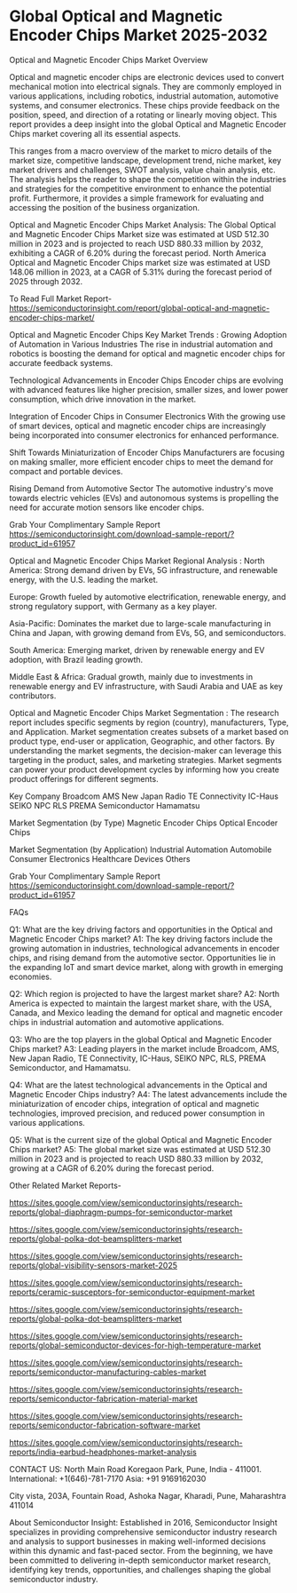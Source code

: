 <h1>Global Optical and Magnetic Encoder Chips Market 2025-2032</h1>
Optical and Magnetic Encoder Chips Market Overview

Optical and magnetic encoder chips are electronic devices used to convert mechanical motion into electrical signals. They are commonly employed in various applications, including robotics, industrial automation, automotive systems, and consumer electronics. These chips provide feedback on the position, speed, and direction of a rotating or linearly moving object. This report provides a deep insight into the global Optical and Magnetic Encoder Chips market covering all its essential aspects.

This ranges from a macro overview of the market to micro details of the market size, competitive landscape, development trend, niche market, key market drivers and challenges, SWOT analysis, value chain analysis, etc. The analysis helps the reader to shape the competition within the industries and strategies for the competitive environment to enhance the potential profit. Furthermore, it provides a simple framework for evaluating and accessing the position of the business organization.

Optical and Magnetic Encoder Chips Market Analysis:
The Global Optical and Magnetic Encoder Chips Market size was estimated at USD 512.30 million in 2023 and is projected to reach USD 880.33 million by 2032, exhibiting a CAGR of 6.20% during the forecast period. North America Optical and Magnetic Encoder Chips market size was estimated at USD 148.06 million in 2023, at a CAGR of 5.31% during the forecast period of 2025 through 2032.

To Read Full Market Report-
https://semiconductorinsight.com/report/global-optical-and-magnetic-encoder-chips-market/

Optical and Magnetic Encoder Chips Key Market Trends :
Growing Adoption of Automation in Various Industries
The rise in industrial automation and robotics is boosting the demand for optical and magnetic encoder chips for accurate feedback systems.

Technological Advancements in Encoder Chips
Encoder chips are evolving with advanced features like higher precision, smaller sizes, and lower power consumption, which drive innovation in the market.

Integration of Encoder Chips in Consumer Electronics
With the growing use of smart devices, optical and magnetic encoder chips are increasingly being incorporated into consumer electronics for enhanced performance.

Shift Towards Miniaturization of Encoder Chips
Manufacturers are focusing on making smaller, more efficient encoder chips to meet the demand for compact and portable devices.

Rising Demand from Automotive Sector
The automotive industry's move towards electric vehicles (EVs) and autonomous systems is propelling the need for accurate motion sensors like encoder chips.

Grab Your Complimentary Sample Report
https://semiconductorinsight.com/download-sample-report/?product_id=61957

Optical and Magnetic Encoder Chips Market Regional Analysis :
North America:
Strong demand driven by EVs, 5G infrastructure, and renewable energy, with the U.S. leading the market.

Europe:
Growth fueled by automotive electrification, renewable energy, and strong regulatory support, with Germany as a key player.

Asia-Pacific:
Dominates the market due to large-scale manufacturing in China and Japan, with growing demand from EVs, 5G, and semiconductors.

South America:
Emerging market, driven by renewable energy and EV adoption, with Brazil leading growth.

Middle East & Africa:
Gradual growth, mainly due to investments in renewable energy and EV infrastructure, with Saudi Arabia and UAE as key contributors.

Optical and Magnetic Encoder Chips Market Segmentation :
The research report includes specific segments by region (country), manufacturers, Type, and Application. Market segmentation creates subsets of a market based on product type, end-user or application, Geographic, and other factors. By understanding the market segments, the decision-maker can leverage this targeting in the product, sales, and marketing strategies. Market segments can power your product development cycles by informing how you create product offerings for different segments.

Key Company
Broadcom
AMS
New Japan Radio
TE Connectivity
IC-Haus
SEIKO NPC
RLS
PREMA Semiconductor
Hamamatsu

Market Segmentation (by Type)
Magnetic Encoder Chips
Optical Encoder Chips

Market Segmentation (by Application)
Industrial Automation
Automobile
Consumer Electronics
Healthcare Devices
Others

Grab Your Complimentary Sample Report
https://semiconductorinsight.com/download-sample-report/?product_id=61957

FAQs

Q1: What are the key driving factors and opportunities in the Optical and Magnetic Encoder Chips market?
A1: The key driving factors include the growing automation in industries, technological advancements in encoder chips, and rising demand from the automotive sector. Opportunities lie in the expanding IoT and smart device market, along with growth in emerging economies.

Q2: Which region is projected to have the largest market share?
A2: North America is expected to maintain the largest market share, with the USA, Canada, and Mexico leading the demand for optical and magnetic encoder chips in industrial automation and automotive applications.

Q3: Who are the top players in the global Optical and Magnetic Encoder Chips market?
A3: Leading players in the market include Broadcom, AMS, New Japan Radio, TE Connectivity, IC-Haus, SEIKO NPC, RLS, PREMA Semiconductor, and Hamamatsu.

Q4: What are the latest technological advancements in the Optical and Magnetic Encoder Chips industry?
A4: The latest advancements include the miniaturization of encoder chips, integration of optical and magnetic technologies, improved precision, and reduced power consumption in various applications.

Q5: What is the current size of the global Optical and Magnetic Encoder Chips market?
A5: The global market size was estimated at USD 512.30 million in 2023 and is projected to reach USD 880.33 million by 2032, growing at a CAGR of 6.20% during the forecast period.

Other Related Market Reports-

https://sites.google.com/view/semiconductorinsights/research-reports/global-diaphragm-pumps-for-semiconductor-market

https://sites.google.com/view/semiconductorinsights/research-reports/global-polka-dot-beamsplitters-market

https://sites.google.com/view/semiconductorinsights/research-reports/global-visibility-sensors-market-2025

https://sites.google.com/view/semiconductorinsights/research-reports/ceramic-susceptors-for-semiconductor-equipment-market

https://sites.google.com/view/semiconductorinsights/research-reports/global-polka-dot-beamsplitters-market

https://sites.google.com/view/semiconductorinsights/research-reports/global-semiconductor-devices-for-high-temperature-market

https://sites.google.com/view/semiconductorinsights/research-reports/semiconductor-manufacturing-cables-market

https://sites.google.com/view/semiconductorinsights/research-reports/semiconductor-fabrication-material-market

https://sites.google.com/view/semiconductorinsights/research-reports/semiconductor-fabrication-software-market

https://sites.google.com/view/semiconductorinsights/research-reports/india-earbud-headphones-market-analysis

CONTACT US:
North Main Road Koregaon Park, Pune, India - 411001.
International: +1(646)-781-7170
Asia: +91 9169162030

City vista, 203A, Fountain Road, Ashoka Nagar, Kharadi, Pune, Maharashtra 411014

About Semiconductor Insight:
Established in 2016, Semiconductor Insight specializes in providing comprehensive semiconductor industry research and analysis to support businesses in making well-informed decisions within this dynamic and fast-paced sector. From the beginning, we have been committed to delivering in-depth semiconductor market research, identifying key trends, opportunities, and challenges shaping the global semiconductor industry.
